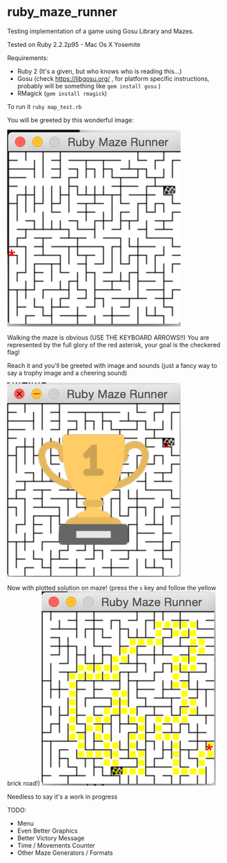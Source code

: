 # ruby_maze_runner
Testing implementation of a game using Gosu Library and Mazes.

Tested on Ruby 2.2.2p95 - Mac Os X Yosemite

Requirements:
+ Ruby 2 (It's a given, but who knows who is reading this...)
+ Gosu (check https://libgosu.org/ , for platform specific instructions, probably will be something like `gem install gosu` )
+ RMagick (`gem install rmagick`)

To run it `ruby map_test.rb`

You will be greeted by this wonderful image:

![game_screenshot](https://raw.githubusercontent.com/nayadd/ruby_maze_runner/master/game_screenshot.png)


Walking the maze is obvious (USE THE KEYBOARD ARROWS!!)
You are represented by the full glory of the red asterisk, your goal is the checkered flag!

Reach it and you'll be greeted with image and sounds (just a fancy way to say a trophy image and a cheering sound)


![victory_screenshot](https://raw.githubusercontent.com/nayadd/ruby_maze_runner/master/victory_screenshot.png)

Now with plotted solution on maze! (press the `s` key and follow the yellow brick road!)
![solution_screenshot](https://raw.githubusercontent.com/nayadd/ruby_maze_runner/master/solved_maze_screenshot.png)


Needless to say it's a work in progress

TODO:
+ Menu
+ Even Better Graphics
+ Better Victory Message
+ Time / Movements Counter
+ Other Maze Generators / Formats
